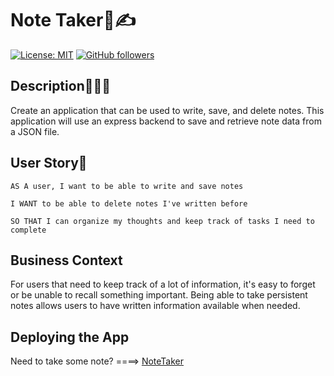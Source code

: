 # Note Taker📖✍
[![License: MIT](https://img.shields.io/badge/License-MIT-blueviolet.svg)](https://opensource.org/licenses/MIT)
[![GitHub followers](https://img.shields.io/github/followers/tmbx9482.svg?style=social&label=Follow&maxAge=0)](https://github.com/tmbx9482?tab=followers)
## Description🙈🙉🙊

Create an application that can be used to write, save, and delete notes. This application will use an express backend to save and retrieve note data from a JSON file.

## User Story👻
```
AS A user, I want to be able to write and save notes

I WANT to be able to delete notes I've written before

SO THAT I can organize my thoughts and keep track of tasks I need to complete
```
## Business Context

For users that need to keep track of a lot of information, it's easy to forget or be unable to recall something important. Being able to take persistent notes allows users to have written information available when needed.


## Deploying the App

Need to take some note? ====> [NoteTaker](https://morning-chamber-77571.herokuapp.com/)

